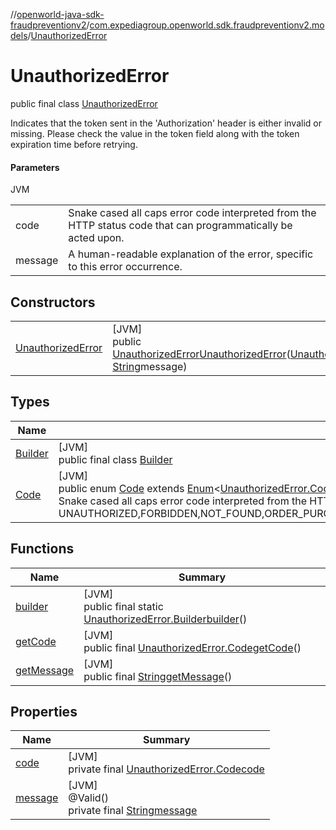 //[openworld-java-sdk-fraudpreventionv2](../../../index.md)/[com.expediagroup.openworld.sdk.fraudpreventionv2.models](../index.md)/[UnauthorizedError](index.md)

# UnauthorizedError

public final class [UnauthorizedError](index.md)

Indicates that the token sent in the 'Authorization' header is either invalid or missing. Please check the value in the token field along with the token expiration time before retrying.

#### Parameters

JVM

| | |
|---|---|
| code | Snake cased all caps error code interpreted from the HTTP status code that can programmatically be acted upon. |
| message | A human-readable explanation of the error, specific to this error occurrence. |

## Constructors

| | |
|---|---|
| [UnauthorizedError](-unauthorized-error.md) | [JVM]<br>public [UnauthorizedError](index.md)[UnauthorizedError](-unauthorized-error.md)([UnauthorizedError.Code](-code/index.md)code, [String](https://docs.oracle.com/javase/8/docs/api/java/lang/String.html)message) |

## Types

| Name | Summary |
|---|---|
| [Builder](-builder/index.md) | [JVM]<br>public final class [Builder](-builder/index.md) |
| [Code](-code/index.md) | [JVM]<br>public enum [Code](-code/index.md) extends [Enum](https://docs.oracle.com/javase/8/docs/api/java/lang/Enum.html)&lt;[UnauthorizedError.Code](-code/index.md)&gt;<br>Snake cased all caps error code interpreted from the HTTP status code that can programmatically be acted upon. Values: UNAUTHORIZED,FORBIDDEN,NOT_FOUND,ORDER_PURCHASE_UPDATE_NOT_FOUND,TOO_MANY_REQUESTS,INTERNAL_SERVER_ERROR,BAD_GATEWAY,RETRYABLE_ORDER_PURCHASE_SCREEN_FAILURE,RETRYABLE_ORDER_PURCHASE_UPDATE_FAILURE,GATEWAY_TIMEOUT,BAD_REQUEST |

## Functions

| Name | Summary |
|---|---|
| [builder](builder.md) | [JVM]<br>public final static [UnauthorizedError.Builder](-builder/index.md)[builder](builder.md)() |
| [getCode](get-code.md) | [JVM]<br>public final [UnauthorizedError.Code](-code/index.md)[getCode](get-code.md)() |
| [getMessage](get-message.md) | [JVM]<br>public final [String](https://docs.oracle.com/javase/8/docs/api/java/lang/String.html)[getMessage](get-message.md)() |

## Properties

| Name | Summary |
|---|---|
| [code](index.md#-1923239746%2FProperties%2F-1883119931) | [JVM]<br>private final [UnauthorizedError.Code](-code/index.md)[code](index.md#-1923239746%2FProperties%2F-1883119931) |
| [message](index.md#491878536%2FProperties%2F-1883119931) | [JVM]<br>@Valid()<br>private final [String](https://docs.oracle.com/javase/8/docs/api/java/lang/String.html)[message](index.md#491878536%2FProperties%2F-1883119931) |
